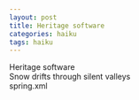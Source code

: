 ```yaml
---
layout: post
title: Heritage software
categories: haiku
tags: haiku
---
```


Heritage software  
Snow drifts through silent valleys  
spring.xml
